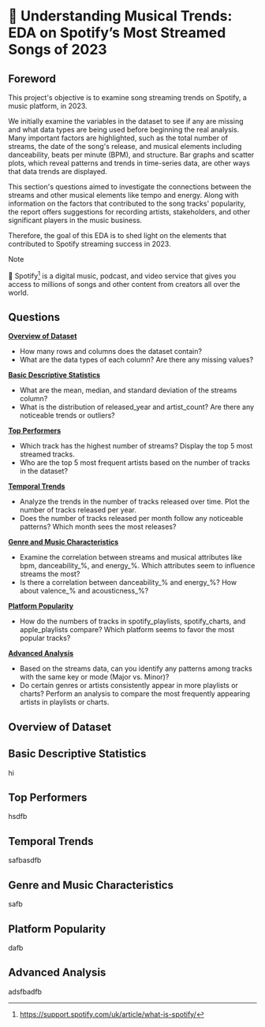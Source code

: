 # 🎵 Understanding Musical Trends: EDA on Spotify’s Most Streamed Songs of 2023

## Foreword

This project's objective is to examine song streaming trends on Spotify, a music platform, in 2023.

We initially examine the variables in the dataset to see if any are missing and what data types are being used before beginning the real analysis. Many important factors are highlighted, such as the total number of streams, the date of the song's release, and musical elements including danceability, beats per minute (BPM), and structure. 
Bar graphs and scatter plots, which reveal patterns and trends in time-series data, are other ways that data trends are displayed.

This section's questions aimed to investigate the connections between the streams and other musical elements like tempo and energy. 
Along with information on the factors that contributed to the song tracks' popularity, the report offers suggestions for recording artists, stakeholders, and other significant players in the music business. 

Therefore, the goal of this EDA is to shed light on the elements that contributed to Spotify streaming success in 2023.

> [!Note]
> 📖 Spotify[^1] is a digital music, podcast, and video service that gives you access to millions of songs and other content from creators all over the world.

[^1]: https://support.spotify.com/uk/article/what-is-spotify/

## Questions

**[Overview of Dataset](#overview-of-dataset)**
- How many rows and columns does the dataset contain?
- What are the data types of each column? Are there any missing values?

**[Basic Descriptive Statistics](#basic-descriptive-statistics)**
- What are the mean, median, and standard deviation of the streams column?
- What is the distribution of released_year and artist_count? Are there any noticeable trends or outliers?

**[Top Performers](#top-performers)**
- Which track has the highest number of streams? Display the top 5 most streamed tracks.
- Who are the top 5 most frequent artists based on the number of tracks in the dataset?

**[Temporal Trends](#temporal-trends)**
- Analyze the trends in the number of tracks released over time. Plot the number of tracks released per year.
- Does the number of tracks released per month follow any noticeable patterns? Which month sees the most releases?

**[Genre and Music Characteristics](#genre-and-music-characteristics)**
- Examine the correlation between streams and musical attributes like bpm, danceability_%, and energy_%. Which attributes seem to influence streams the most?
- Is there a correlation between danceability_% and energy_%? How about valence_% and acousticness_%?

**[Platform Popularity](#platform-popularity)**
- How do the numbers of tracks in spotify_playlists, spotify_charts, and apple_playlists compare? Which platform seems to favor the most popular tracks?

**[Advanced Analysis](#advanced-analysis)**
- Based on the streams data, can you identify any patterns among tracks with the same key or mode (Major vs. Minor)?
- Do certain genres or artists consistently appear in more playlists or charts? Perform an analysis to compare the most frequently appearing artists in playlists or charts.

## Overview of Dataset

## Basic Descriptive Statistics
hi
## Top Performers
hsdfb
## Temporal Trends
safbasdfb
## Genre and Music Characteristics
safb
## Platform Popularity
dafb
## Advanced Analysis
adsfbadfb

